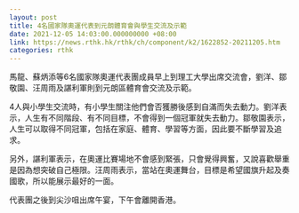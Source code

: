 ```yaml
---
layout: post
title: 4名國家隊奧運代表到元朗體育會與學生交流及示範
date: 2021-12-05 14:03:00.000000000 +08:00
link: https://news.rthk.hk/rthk/ch/component/k2/1622852-20211205.htm
categories: rthk
---
```


馬龍、蘇炳添等6名國家隊奧運代表團成員早上到理工大學出席交流會，劉洋、鄒敬園、汪周雨及諶利軍則到元朗區體育會交流及示範。

4人與小學生交流時，有小學生關注他們會否獲勝後感到自滿而失去動力。劉洋表示，人生有不同階段、有不同目標，不會得到一個冠軍就失去動力。鄒敬園表示，人生可以取得不同冠軍，包括在家庭、體育、學習等方面，因此要不斷學習及追求。

另外，諶利軍表示，在奧運比賽場地不會感到緊張，只會覺得興奮，又說喜歡舉重是因為想突破自己極限。汪周雨表示，當站在奧運舞台，目標是希望國旗升起及奏國歌，所以能展示最好的一面。

代表團之後到尖沙咀出席午宴，下午會離開香港。
